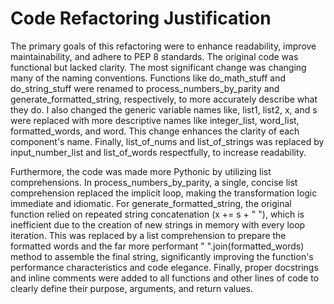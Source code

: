 # Code Refactoring Justification
The primary goals of this refactoring were to enhance readability, improve maintainability, and adhere to PEP 8 standards. The original code was functional but lacked clarity. The most significant change was changing many of the naming conventions. Functions like do_math_stuff and do_string_stuff were renamed to process_numbers_by_parity and generate_formatted_string, respectively, to more accurately describe what they do. I also changed the generic variable names like, list1, list2, x, and s were replaced with more descriptive names like integer_list, word_list, formatted_words, and word. This change enhances the clarity of each component's name. Finally, list_of_nums and list_of_strings was replaced by input_number_list and list_of_words respectfully, to increase readability. 

Furthermore, the code was made more Pythonic by utilizing list comprehensions. In process_numbers_by_parity, a single, concise list comprehension replaced the implicit loop, making the transformation logic immediate and idiomatic. For generate_formatted_string, the original function relied on repeated string concatenation (x += s + " "), which is inefficient due to the creation of new strings in memory with every loop iteration. This was replaced by a list comprehension to prepare the formatted words and the far more performant  " ".join(formatted_words) method to assemble the final string, significantly improving the function's performance characteristics and code elegance. Finally, proper docstrings and inline comments were added to all functions and other lines of code to clearly define their purpose, arguments, and return values.